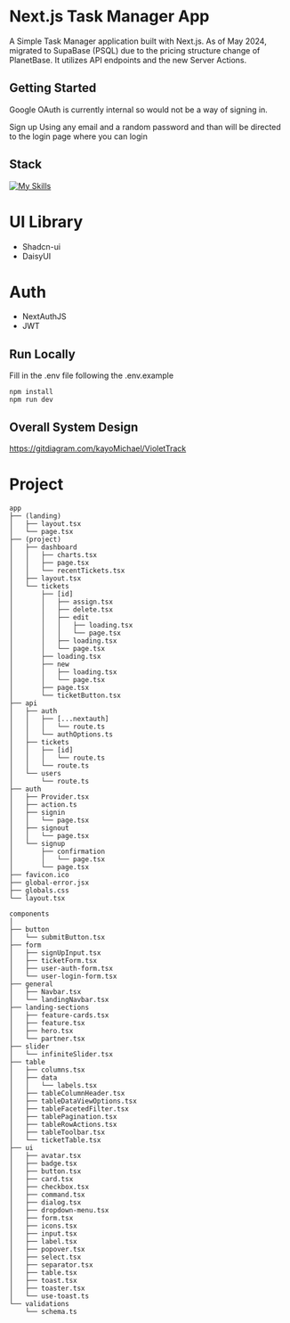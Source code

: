 # Next.js Task Manager App

A Simple Task Manager application built with Next.js. As of May 2024, migrated to SupaBase (PSQL) due to the pricing structure change of PlanetBase. 
It utilizes API endpoints and the new Server Actions.

## Getting Started

Google OAuth is currently internal so would not be a way of signing in.

Sign up Using any email and a random password and than will be directed to the login page where you can login

## Stack

[![My Skills](https://skillicons.dev/icons?i=next,typescript,react,tailwind,mysql,prisma&perline=3)](https://skillicons.dev)

# UI Library

- Shadcn-ui
- DaisyUI

# Auth

- NextAuthJS
- JWT

## Run Locally

Fill in the .env file following the .env.example

```
npm install
npm run dev
```

## Overall System Design

https://gitdiagram.com/kayoMichael/VioletTrack

# Project

```
app
├── (landing)
│   ├── layout.tsx
│   └── page.tsx
├── (project)
│   ├── dashboard
│   │   ├── charts.tsx
│   │   ├── page.tsx
│   │   └── recentTickets.tsx
│   ├── layout.tsx
│   └── tickets
│       ├── [id]
│       │   ├── assign.tsx
│       │   ├── delete.tsx
│       │   ├── edit
│       │   │   ├── loading.tsx
│       │   │   └── page.tsx
│       │   ├── loading.tsx
│       │   └── page.tsx
│       ├── loading.tsx
│       ├── new
│       │   ├── loading.tsx
│       │   └── page.tsx
│       ├── page.tsx
│       └── ticketButton.tsx
├── api
│   ├── auth
│   │   ├── [...nextauth]
│   │   │   └── route.ts
│   │   └── authOptions.ts
│   ├── tickets
│   │   ├── [id]
│   │   │   └── route.ts
│   │   └── route.ts
│   └── users
│       └── route.ts
├── auth
│   ├── Provider.tsx
│   ├── action.ts
│   ├── signin
│   │   └── page.tsx
│   ├── signout
│   │   └── page.tsx
│   └── signup
│       ├── confirmation
│       │   └── page.tsx
│       └── page.tsx
├── favicon.ico
├── global-error.jsx
├── globals.css
└── layout.tsx

components
│  
├── button
│   └── submitButton.tsx
├── form
│   ├── signUpInput.tsx
│   ├── ticketForm.tsx
│   ├── user-auth-form.tsx
│   └── user-login-form.tsx
├── general
│   ├── Navbar.tsx
│   └── landingNavbar.tsx
├── landing-sections
│   ├── feature-cards.tsx
│   ├── feature.tsx
│   ├── hero.tsx
│   └── partner.tsx
├── slider
│   └── infiniteSlider.tsx
├── table
│   ├── columns.tsx
│   ├── data
│   │   └── labels.tsx
│   ├── tableColumnHeader.tsx
│   ├── tableDataViewOptions.tsx
│   ├── tableFacetedFilter.tsx
│   ├── tablePagination.tsx
│   ├── tableRowActions.tsx
│   ├── tableToolbar.tsx
│   └── ticketTable.tsx
├── ui
│   ├── avatar.tsx
│   ├── badge.tsx
│   ├── button.tsx
│   ├── card.tsx
│   ├── checkbox.tsx
│   ├── command.tsx
│   ├── dialog.tsx
│   ├── dropdown-menu.tsx
│   ├── form.tsx
│   ├── icons.tsx
│   ├── input.tsx
│   ├── label.tsx
│   ├── popover.tsx
│   ├── select.tsx
│   ├── separator.tsx
│   ├── table.tsx
│   ├── toast.tsx
│   ├── toaster.tsx
│   └── use-toast.ts
└── validations
    └── schema.ts

```
